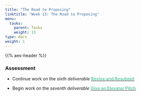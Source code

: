 ```yaml
---
title: "The Road to Proposing"
linktitle: "Week 13: The Road to Proposing"
menu:
  tasks:
    parent: Tasks
    weight: 13
type: docs
weight: 1
---
```


{{% aes-header %}}

<style>
img {
max-width:100%;
}
</style>

### Assessment

- Continue work on the <i>sixth deliverable</i> <a href="/deliverables/06-l6/"><span style="color:#6acda5;font-weight:bold">Revise and Resubmit</span></a>

- Begin work on the <i>seventh deliverable</i> <a href="/deliverables/07-l7/"><span style="color:#6acda5;font-weight:bold">Give an Elevator Pitch</span></a>
